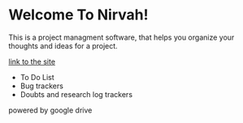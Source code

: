 # Welcome To Nirvah!
This is a project managment software, that helps you organize your thoughts and ideas for a project.

[link to the site](https://rajesh-khanna.github.io/Nirvah/)

* To Do List
* Bug trackers
* Doubts and research log trackers

powered by google drive


